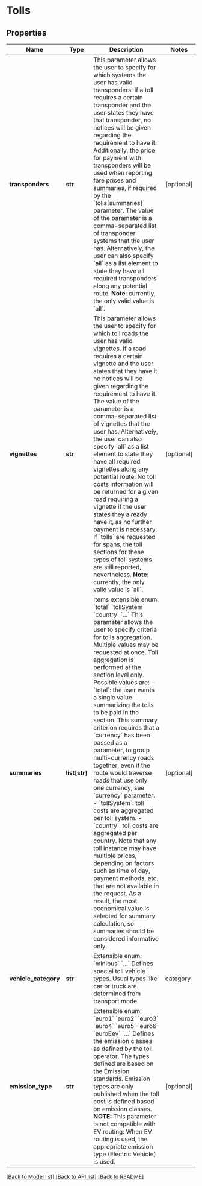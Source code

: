 # Tolls

## Properties
Name | Type | Description | Notes
------------ | ------------- | ------------- | -------------
**transponders** | **str** | This parameter allows the user to specify for which systems the user has valid transponders. If a toll requires a certain transponder and the user states they have that transponder, no notices will be given regarding the requirement to have it. Additionally, the price for payment with transponders will be used when reporting fare prices and summaries, if required by the &#x60;tolls[summaries]&#x60; parameter.  The value of the parameter is a comma-separated list of transponder systems that the user has. Alternatively, the user can also specify &#x60;all&#x60; as a list element to state they have all required transponders along any potential route.  **Note**: currently, the only valid value is &#x60;all&#x60;.  | [optional] 
**vignettes** | **str** | This parameter allows the user to specify for which toll roads the user has valid vignettes. If a road requires a certain vignette and the user states that they have it, no notices will be given regarding the requirement to have it.  The value of the parameter is a comma-separated list of vignettes that the user has. Alternatively, the user can also specify &#x60;all&#x60; as a list element to state they have all required vignettes along any potential route.  No toll costs information will be returned for a given road requiring a vignette if the user states they already have it, as no further payment is necessary. If &#x60;tolls&#x60; are requested for spans, the toll sections for these types of toll systems are still reported, nevertheless.  **Note**: currently, the only valid value is &#x60;all&#x60;.  | [optional] 
**summaries** | **list[str]** | Items extensible enum: &#x60;total&#x60; &#x60;tollSystem&#x60; &#x60;country&#x60; &#x60;...&#x60;   This parameter allows the user to specify criteria for tolls aggregation. Multiple values may be requested at once. Toll aggregation is performed at the section level only.  Possible values are:   - &#x60;total&#x60;: the user wants a single value summarizing the tolls to be paid in the section.     This summary criterion requires that a &#x60;currency&#x60; has been passed as a parameter, to group     multi-currency roads together, even if the route would traverse roads that use only one currency;     see &#x60;currency&#x60; parameter.   - &#x60;tollSystem&#x60;: toll costs are aggregated per toll system.   - &#x60;country&#x60;: toll costs are aggregated per country.  Note that any toll instance may have multiple prices, depending on factors such as time of day, payment methods, etc. that are not available in the request. As a result, the most economical value is selected for summary calculation, so summaries should be considered informative only.  | [optional] 
**vehicle_category** | **str** | Extensible enum: &#x60;minibus&#x60; &#x60;...&#x60;   Defines special toll vehicle types. Usual types like car or truck are determined from transport mode.  | category  | Description | | --------- | ------- | | minibus | Commercial buses with a seating capacity of 16-25 passengers (NA) or a small bus that is used to transport a maximum of 15 passengers. Can be used only with transport mode &#x60;car&#x60; |  **NOTE:** It can be extended by other vehicle categories in the future.  | [optional] 
**emission_type** | **str** | Extensible enum: &#x60;euro1&#x60; &#x60;euro2&#x60; &#x60;euro3&#x60; &#x60;euro4&#x60; &#x60;euro5&#x60; &#x60;euro6&#x60; &#x60;euroEev&#x60; &#x60;...&#x60;   Defines the emission classes as defined by the toll operator. The types defined are based on the Emission standards. Emission types are only published when the toll cost is defined based on emission classes.  **NOTE:** This parameter is not compatible with EV routing: When EV routing is used, the appropriate emission type (Electric Vehicle) is used.  | [optional] 

[[Back to Model list]](../README.md#documentation-for-models) [[Back to API list]](../README.md#documentation-for-api-endpoints) [[Back to README]](../README.md)

